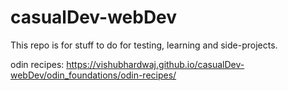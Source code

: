 # casualDev-webDev

This repo is for stuff to do for testing, learning and side-projects.

odin recipes: https://vishubhardwaj.github.io/casualDev-webDev/odin_foundations/odin-recipes/